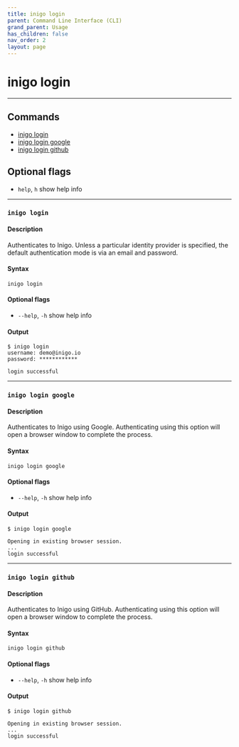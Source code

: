 ```yaml
---
title: inigo login
parent: Command Line Interface (CLI)
grand_parent: Usage
has_children: false
nav_order: 2
layout: page
---
```


# inigo login
---

## Commands
- [inigo login](#inigo-login)
- [inigo login google](#inigo-login-google)
- [inigo login github](#inigo-login-github)


## Optional flags
* `help`, `h`
show help info

---

### ```inigo login```
#### **Description**
Authenticates to Inigo. Unless a particular identity provider is specified, the default authentication mode is via an email and password.

#### **Syntax**
```
inigo login
```

#### Optional flags
* `--help`, `-h`
show help info


#### **Output**
```
$ inigo login
username: demo@inigo.io
password: ************

login successful
```

---


### ```inigo login google```
#### **Description**
Authenticates to Inigo using Google. Authenticating using this option will open a browser window to complete the process.

#### **Syntax**
```
inigo login google
```

#### Optional flags
* `--help`, `-h`
show help info


#### **Output**
```
$ inigo login google

Opening in existing browser session.
...
login successful
```

---

### ```inigo login github```
#### **Description**
Authenticates to Inigo using GitHub. Authenticating using this option will open a browser window to complete the process.

#### **Syntax**
```
inigo login github
```

#### Optional flags
* `--help`, `-h`
show help info


#### **Output**
```
$ inigo login github

Opening in existing browser session.
...
login successful
```